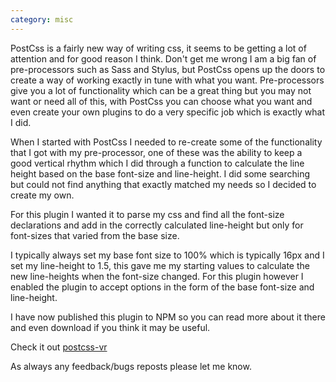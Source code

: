 ```yaml
---
category: misc
---
```


PostCss is a fairly new way of writing css, it seems to be getting a lot of attention and for good reason I think. Don't get me wrong I am a big fan of pre-processors such as Sass and Stylus, but PostCss opens up the doors to create a way of working exactly in tune with what you want. Pre-processors give you a lot of functionality which can be a great thing but you may not want or need all of this, with PostCss you can choose what you want and even create your own plugins to do a very specific job which is exactly what I did.

When I started with PostCss I needed to re-create some of the functionality that I got with my pre-processor, one of these was the ability to keep a good vertical rhythm which I did through a function to calculate the line height based on the base font-size and line-height. I did some searching but could not find anything that exactly matched my needs so I decided to create my own.

For this plugin I wanted it to parse my css and find all the font-size declarations and add in the correctly calculated line-height but only for font-sizes that varied from the base size.

I typically always set my base font size to 100% which is typically 16px and I set my line-height to 1.5, this gave me my starting values to calculate the new line-heights when the font-size changed. For this plugin however I enabled the plugin to accept options in the form of the base font-size and line-height.

I have now published this plugin to NPM so you can read more about it there and even download if you think it may be useful.

Check it out [postcss-vr](https://www.npmjs.com/package/postcss-vr)

As always any feedback/bugs reposts please let me know.
